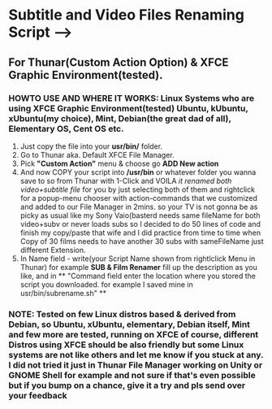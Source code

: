 # Subtitle and Video Files Renaming Script  -->

## For Thunar(Custom Action Option) & XFCE Graphic Environment(tested).


### **HOWTO USE AND WHERE IT WORKS: Linux Systems who are using XFCE Graphic Environment(tested) Ubuntu, kUbuntu, xUbuntu(my choice), Mint, Debian(the great dad of all), Elementary OS, Cent OS etc.**


1. Just copy the file into your **usr/bin/** folder.
2. Go to Thunar aka. Default XFCE File Manager.
3. Pick **"Custom Action"** menu & choose go **ADD New action**
4. And now COPY your script into **/usr/bin** or whatever folder you wanna save to so from Thunar with 1-Click and VOILA *it renamed both video+subtitle file* for you by just selecting both of them and rightclick for a popup-menu chooser with action-commands that we customized and added to our File Manager in 2mins. so your TV is not gonna be as picky as usual like my Sony Vaio(basterd needs same fileName for both video+subv or never loads subs so I decided to do 50 lines of code and finish my copy/paste that wife and I did practice from time to time when Copy of 30 films needs to have another 30 subs with sameFileName just different Extension.
5. In Name field - write(your Script Name shown from rightlclick Menu in Thunar) for example **SUB & Film Renamer** fill up the description as you like, and in ** "Command field enter the location where you stored the script you downloaded.
for example I saved mine in usr/bin/subrename.sh" **


### NOTE: Tested on few Linux distros based & derived from Debian, so Ubuntu, xUbuntu, elementary, Debian itself, Mint and few more are tested, running on XFCE of course, different Distros using XFCE should be also friendly but some Linux systems are not like others and let me know if you stuck at any. I did not tried it just in Thunar File Manager working on Unity or GNOME Shell for example and not sure if that's even possible but if you bump on a chance, give it a try and pls send over your feedback
